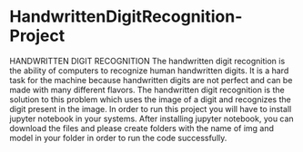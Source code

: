 # HandwrittenDigitRecognition-Project
HANDWRITTEN DIGIT RECOGNITION
The handwritten digit recognition is the ability of computers to recognize human handwritten digits. It is a hard task for the machine because handwritten digits are not perfect and can be made with many different flavors. The handwritten digit recognition is the solution to this problem which uses the image of a digit and recognizes the digit present in the image.
In order to run this project you will have to install jupyter notebook in your systems. After installing jupyter notebook, you can download the files and please create folders with the name of img and model in your folder in order to run the code successfully.
